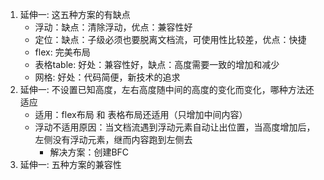1. 延伸一: 这五种方案的有缺点
    - 浮动：缺点：清除浮动，优点：兼容性好
    - 定位：缺点：子级必须也要脱离文档流，可使用性比较差，优点：快捷
    - flex: 完美布局
    - 表格table: 好处：兼容性好，缺点：高度需要一致的增加和减少
    - 网格: 好处：代码简便，新技术的追求
2. 延伸一: 不设置已知高度，左右高度随中间的高度的变化而变化，哪种方法还适应
    - 适用：flex布局 和 表格布局还适用（只增加中间内容）
    - 浮动不适用原因：当文档流遇到浮动元素自动让出位置，当高度增加后，左侧没有浮动元素，继而内容跑到左侧去
        - 解决方案：创建BFC
3. 延伸一: 五种方案的兼容性
